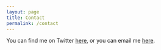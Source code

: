 ```yaml
---
layout: page
title: Contact
permalink: /contact
---
```


You can find me on Twitter [here](twitter.com/Uncentive1), or you can email me [here](mailto:uncentive@protonmail.com).
